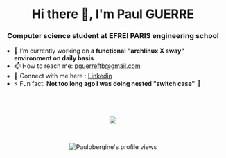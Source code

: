<h1 align="center">Hi there 👋, I'm Paul GUERRE</h1>
<h3 align="center">Computer science student at EFREI PARIS engineering school</h3>

- 🔭 I’m currently working on **a functional "archlinux X sway" environment on daily basis**
- 📫 How to reach me: pguerreftb@gmail.com
- 📘 Connect with me here : <a href="https://www.linkedin.com/in/paul-guerre" target="blank">Linkedin</a>
- ⚡ Fun fact: **Not too long ago I was doing nested "switch case"** 🤡

<br/>

<!--<p align="center">
  <a href="https://github.com/anuraghazra/github-readme-stats">
    <img align="center" src="https://github-readme-stats.vercel.app/api?username=Paulobergine&hide=issues&theme=tokyonight" />
  </a>
</p>-->

<br/>

<p align="center">
  <a href="http://github-readme-streak-stats.herokuapp.com?user=ballandilin&theme=tokyonight">
    <img align="center" src="http://github-readme-streak-stats.herokuapp.com?user=Paulobergine&theme=tokyonight" />
  </a>
</p>

<br/>

<!--<p align="center">
  <a href="https://github.com/anuraghazra/github-readme-stats">
    <img align="center" src="https://github-readme-stats.vercel.app/api/top-langs/?username=Paulobergine&layout=compact&theme=tokyonight" />
  </a>
</p>-->

<p align="center"> <img src="https://komarev.com/ghpvc/?username=Paulobergine&label=Profile%20views&color=0e75b6&style=flat" alt="Paulobergine's profile views" /> </p>
